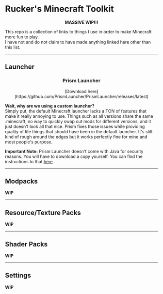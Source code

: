 # Rucker's Minecraft Toolkit
<center><b>MASSIVE WIP!!!</center></b>  

This repo is a collection of links to things I use in order to make Minecraft more fun to play.  
I have not and do not claim to have made anything linked here other than this list.  

--------------------
## Launcher
<center><h3>Prism Launcher</h3>  
[Download here](https://github.com/PrismLauncher/PrismLauncher/releases/latest)</center>   

<b>Wait, why are we using a custom launcher?</b>  
Simply put, the default Minecraft launcher lacks a TON of features that make it really annoying to use. Things such as all versions share the same .minecraft, no way to quickly swap out mods for different versions, and it just doesn't look all that nice. Prism fixes those issues while providing quality of life things that should have been in the default launcher.  It's still kind of rough around the edges but it works perfectly fine for mine and most people's purpose.

<b>Important Note:</b> Prism Launcher doesn't come with Java for security reasons. You will have to download a copy yourself. You can find the instructions to that [here](https://prismlauncher.org/wiki/getting-started/installing-java/).

--------------------
## Modpacks

<b>WIP</b>

--------------------
## Resource/Texture Packs

<b>WIP</b>

--------------------
## Shader Packs

<b>WIP</b>

--------------------
## Settings

<b>WIP</b>
